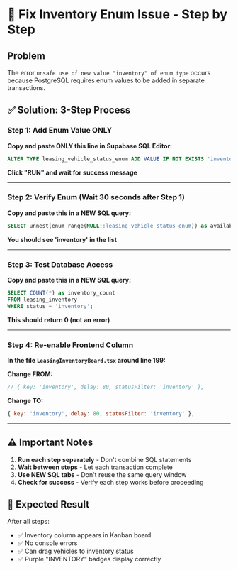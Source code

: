 # 🔧 Fix Inventory Enum Issue - Step by Step

## Problem
The error `unsafe use of new value "inventory" of enum type` occurs because PostgreSQL requires enum values to be added in separate transactions.

## ✅ Solution: 3-Step Process

### **Step 1: Add Enum Value ONLY**
**Copy and paste ONLY this line in Supabase SQL Editor:**

```sql
ALTER TYPE leasing_vehicle_status_enum ADD VALUE IF NOT EXISTS 'inventory';
```

**Click "RUN" and wait for success message**

---

### **Step 2: Verify Enum (Wait 30 seconds after Step 1)**
**Copy and paste this in a NEW SQL query:**

```sql
SELECT unnest(enum_range(NULL::leasing_vehicle_status_enum)) as available_statuses;
```

**You should see 'inventory' in the list**

---

### **Step 3: Test Database Access**
**Copy and paste this in a NEW SQL query:**

```sql
SELECT COUNT(*) as inventory_count 
FROM leasing_inventory 
WHERE status = 'inventory';
```

**This should return 0 (not an error)**

---

### **Step 4: Re-enable Frontend Column**
**In the file `LeasingInventoryBoard.tsx` around line 199:**

**Change FROM:**
```javascript
// { key: 'inventory', delay: 80, statusFilter: 'inventory' },
```

**Change TO:**
```javascript
{ key: 'inventory', delay: 80, statusFilter: 'inventory' },
```

---

## ⚠️ Important Notes

1. **Run each step separately** - Don't combine SQL statements
2. **Wait between steps** - Let each transaction complete
3. **Use NEW SQL tabs** - Don't reuse the same query window
4. **Check for success** - Verify each step works before proceeding

## 🎯 Expected Result

After all steps:
- ✅ Inventory column appears in Kanban board
- ✅ No console errors
- ✅ Can drag vehicles to inventory status
- ✅ Purple "INVENTORY" badges display correctly
